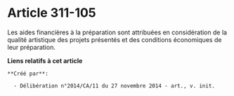 # Article 311-105

Les aides financières à la préparation sont attribuées en considération de la qualité artistique des projets présentés et des
conditions économiques de leur préparation.

**Liens relatifs à cet article**

	**Créé par**:

	  - Délibération n°2014/CA/11 du 27 novembre 2014 - art., v. init.
